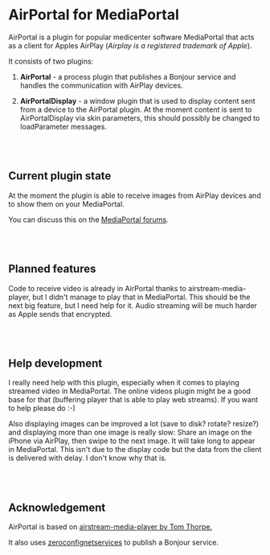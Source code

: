 AirPortal for MediaPortal
=========================

AirPortal is a plugin for popular medicenter software MediaPortal that acts as a client for Apples AirPlay (*Airplay is a registered trademark of Apple*).

It consists of two plugins:

1. **AirPortal** - a process plugin that publishes a Bonjour service and handles the communication with AirPlay devices.

2. **AirPortalDisplay** - a window plugin that is used to display content sent from a device to the AirPortal plugin. At the moment content is sent to AirPortalDisplay via skin parameters, this should possibly be changed to loadParameter messages.


<br />
<br />

Current plugin state
--------------------
At the moment the plugin is able to receive images from AirPlay devices and to show them on your MediaPortal.

You can discuss this on the [MediaPortal forums](http://forum.team-mediaportal.com/watch-edit-videos-104/apple-airplay-mediaportal-91236/).


<br />
<br />

Planned features
--------------------
Code to receive video is already in AirPortal thanks to airstream-media-player, but I didn't manage to play that in MediaPortal. This should be the next big feature, but I need help for it. Audio streaming will be much harder as Apple sends that encrypted.


<br />
<br />

Help development
--------------------
I really need help with this plugin, especially when it comes to playing streamed video in MediaPortal. The online videos plugin might be a good base for that (buffering player that is able to play web streams). If you want to help please do :-)

Also displaying images can be improved a lot (save to disk? rotate? resize?) and displaying more than one image is really slow: Share an image on the iPhone via AirPlay, then swipe to the next image. It will take long to appear in MediaPortal. This isn't due to the display code but the data from the client is delivered with delay. I don't know why that is.



<br />
<br />

Acknowledgement
--------------------
AirPortal is based on [airstream-media-player by Tom Thorpe.](http://code.google.com/p/airstream-media-player/) 

It also uses [zeroconfignetservices](http://code.google.com/p/zeroconfignetservices/) to publish a Bonjour service.